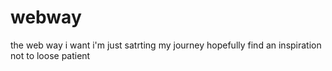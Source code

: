 # webway
the web way i want
i'm just satrting my journey 
hopefully find an inspiration not to loose patient

